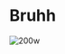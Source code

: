 
# Bruhh

![200w](https://github.com/user-attachments/assets/340199f6-2643-4b1c-b65a-22c443a91208)

